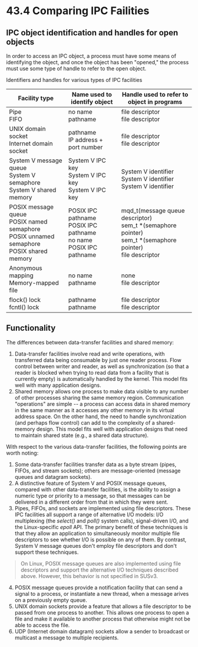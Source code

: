 # 43.4 Comparing IPC Failities

## IPC object identification and handles for open objects
In order to access an IPC object, a process must have some means of identifying
the object, and once the object has been "opened," the process must use some
type of handle to refer to the open object.

Identifiers and handles for various types of IPC facilities

| **Facility type** | **Name used to**<br>**identify object** | **Handle used to refer to**<br>**object in programs** |
| --- | --- | --- |
| Pipe<br>FIFO | no name<br>pathname | file descriptor<br>file descriptor |
| UNIX domain socket<br>Internet domain socket | pathname<br>IP address + port number | file descriptor<br>file descriptor|
|System V message queue<br>System V semaphore<br>System V shared memory | System V IPC key<br>System V IPC key<br>System V IPC key| System V identifier <br>System V identifier <br>System V identifier|
|POSIX message queue<br>POSIX named semaphore<br>POSIX unnamed semaphore<br>POSIX shared memory | POSIX IPC pathname<br>POSIX IPC pathname<br>no name<br>POSIX IPC pathname | mqd\_t(message queue descriptor) <br>sem\_t \*(semaphore pointer)<br>sem\_t \*(semaphore pointer)<br>file descriptor|
| Anonymous mapping<br>Memory-mapped file | no name<br>pathname | none<br>file descriptor |
| flock() lock<br>fcntl() lock| pathname<br>pathname | file descriptor<br>file descriptor |

## Functionality
The differences between data-transfer facilities and shared memory:
1. Data-transfer facilities involve read and write operations, with transferred
   data being consumable by just one reader process. Flow control between writer
   and reader, as well as synchronization (so that a reader is blocked when
   trying to read data from a facility that is currently empty) is automatically
   handled by the kernel. This model fits well with many application designs.
2. Shared memory allows one process to make data visible to any number of other
   processes sharing the same memory region. Communication "operations" are
   simple -- a process can access data in shared memory in the same manner as it
   accesses any other memory in its virtual address space. On the other hand,
   the need to handle synchronization (and perhaps flow control) can add to the
   complexity of a shared-memory design. This model fits well with application
   designs that need to maintain shared state (e.g., a shared data structure).

With respect to the various data-transfer facilities, the following points are
worth noting:
1. Some data-transfer facilities transfer data as a byte stream (pipes, FIFOs,
   and stream sockets); others are message-oriented (message queues and datagram
   sockets).
2. A distinctive feature of System V and POSIX message queues, compared with
   other data-transfer facilities, is the ability to assign a numeric type or
   priority to a message, so that messages can be delivered in a different order
   from that in which they were sent.
3. Pipes, FIFOs, and sockets are implemented using file descriptors. These IPC
   facilities all support a range of alternative I/O models: I/O multiplexing
   (the *select()* and *poll()* system calls), signal-driven I/O, and the
   Linux-specific *epoll* API. The primary benefit of these techniques is that
   they allow an application to simultaneously monitor multiple file descriptors
   to see whether I/O is possible on any of them. By contrast, System V message
   queues don't employ file descriptors and don't support these techniques.
>On Linux, POSIX message queues are also implemented using file descriptors and
>support the alternative I/O techniques described above. However, this behavior
>is not specified in SUSv3.
4. POSIX message queues provide a notification facility that can send a signal
   to a process, or instantiate a new thread, when a message arives on a
   previously empty queue.
5. UNIX domain sockets provide a feature that allows a file descriptor to be
   passed from one process to another. This allows one process to open a file
   and make it available to another process that otherwise might not be able to
   access the file.
6. UDP (Internet domain datagram) sockets allow a sender to broadcast or
   multicast a message to multiple recipients.
